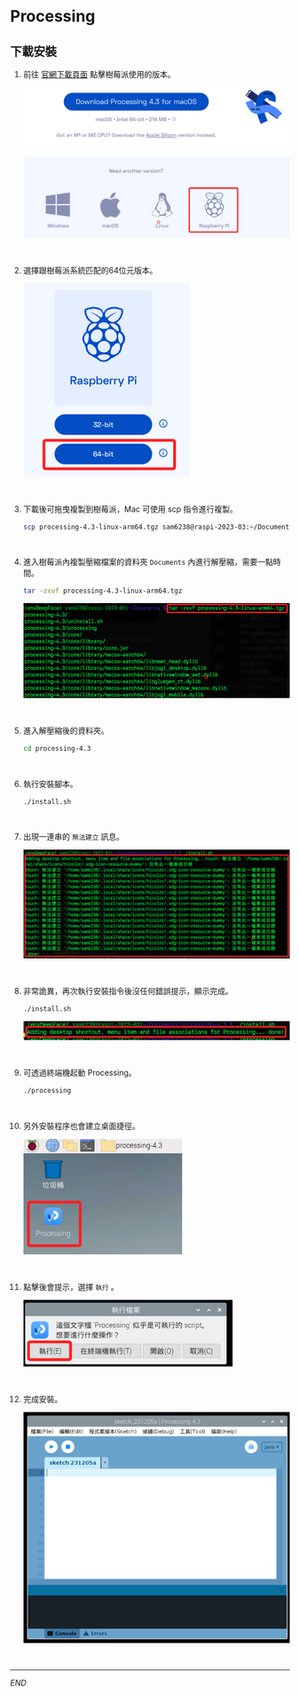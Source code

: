 # Processing

## 下載安裝

1. 前往 [官網下載頁面](https://processing.org/download) 點擊樹莓派使用的版本。

    ![](images/img_01.png)

<br>

2. 選擇跟樹莓派系統匹配的64位元版本。

    ![](images/img_02.png)

<br>

3. 下載後可拖曳複製到樹莓派，Mac 可使用 scp 指令進行複製。

    ```bash
    scp processing-4.3-linux-arm64.tgz sam6238@raspi-2023-03:~/Documents
    ```

<br>

4. 進入樹莓派內複製壓縮檔案的資料夾 `Documents` 內進行解壓縮，需要一點時間。

    ```bash
    tar -zxvf processing-4.3-linux-arm64.tgz
    ```

    ![](images/img_03.png)

<br>

5. 進入解壓縮後的資料夾。

    ```bash
    cd processing-4.3
    ```

<br>

6. 執行安裝腳本。

    ```bash
    ./install.sh
    ```

<br>

7. 出現一連串的 `無法建立` 訊息。

    ![](images/img_04.png)

<br>

8. 非常詭異，再次執行安裝指令後沒任何錯誤提示，顯示完成。

    ```bash
    ./install.sh
    ```

    ![](images/img_05.png)

<br>

9. 可透過終端機起動 Processing。

    ```bash
    ./processing
    ```

<br>

10. 另外安裝程序也會建立桌面捷徑。

    ![](images/img_06.png)

<br>

11. 點擊後會提示，選擇 `執行` 。

    ![](images/img_07.png)

<br>

12. 完成安裝。

    ![](images/img_08.png)


<br>

---

_END_